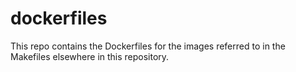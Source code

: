 # dockerfiles

This repo contains the Dockerfiles for the images referred to in the Makefiles elsewhere in this repository.
